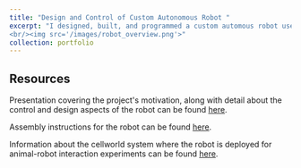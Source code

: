 ```yaml
---
title: "Design and Control of Custom Autonomous Robot "
excerpt: "I designed, built, and programmed a custom automous robot used for an animal-robot interaction task to examine spatial planning as it occurs in nature.  
<br/><img src='/images/robot_overview.png'>"
collection: portfolio
---
```






## Resources 
Presentation covering the project's motivation, along with detail about the control and design aspects of the robot can be found [here](https://gabwink.github.io/talks/2013-03-01-talk-1/).



Assembly instructions for the robot can be found [here](https://github.com/cellworld/robot_assembly). 

Information about the cellworld system where the robot is deployed for animal-robot interaction experiments can be found [here](https://cellworld.github.io/).